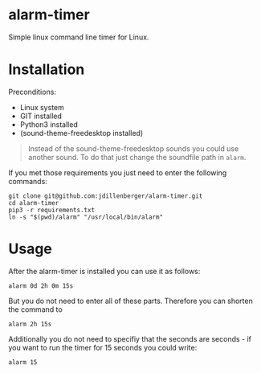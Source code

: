 # alarm-timer

Simple linux command line timer for Linux.

# Installation

Preconditions:

- Linux system
- GIT installed
- Python3 installed
- (sound-theme-freedesktop installed)

> Instead of the sound-theme-freedesktop sounds you could use another sound. To do that just change the soundfile path in `alarm`.

If you met those requirements you just need to enter the following commands:
```
git clone git@github.com:jdillenberger/alarm-timer.git
cd alarm-timer
pip3 -r requirements.txt
ln -s "$(pwd)/alarm" "/usr/local/bin/alarm"
```

# Usage

After the alarm-timer is installed you can use it as follows:

```
alarm 0d 2h 0m 15s
```

But you do not need to enter all of these parts. Therefore you can shorten the command to

```
alarm 2h 15s
```

Additionally you do not need to specifiy that the seconds are seconds - if you want to run the timer for 15 seconds you could write:

```
alarm 15
```


